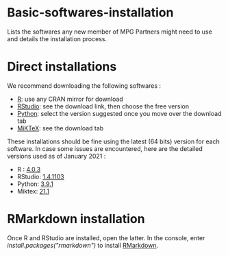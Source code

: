 # Basic-softwares-installation
Lists the softwares any new member of MPG Partners might need to use and details the installation process.

# Direct installations
We recommend downloading the following softwares :
* [R](https://www.r-project.org): use any CRAN mirror for download
* [RStudio](https://rstudio.com): see the download link, then choose the free version
* [Python](https://www.python.org): select the version suggested once you move over the download tab
* [MiKTeX](https://miktex.org): see the download tab

These installations should be fine using the latest (64 bits) version for each software.
In case some issues are encountered, here are the detailed versions used as of January 2021 :
* R : [4.0.3](https://cran.rstudio.com)
* RStudio: [1.4.1103](https://rstudio.com/products/rstudio/release-notes/)
* Python: [3.9.1](https://www.python.org/downloads/)
* Miktex: [21.1](https://miktex.org/download)

# RMarkdown installation
Once R and RStudio are installed, open the latter.
In the console, enter *install.packages("rmarkdown")* to install [RMarkdown](https://rmarkdown.rstudio.com/index.html).
